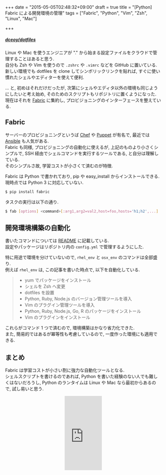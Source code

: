 +++
date = "2015-05-05T02:48:32+09:00"
draft = true
title = "[Python] Fabric による開発環境の管理"
tags = ["Fabric", "Python", "Vim", "Zsh", "Linux", "Mac"]

+++

##### [dceoy/dotfiles](https://github.com/dceoy/dotfiles)

Linux や Mac を使うエンジニアが "." から始まる設定ファイルをクラウドで管理することはあると思う.  
自分も Zsh や Vim を使うので `.zshrc` や `.vimrc` などを GitHub に置いている.  
新しい環境でも dotfiles を clone してシンボリックリンクを貼れば, すぐに使い慣れたシェルやエディターを使えて便利.

... と, 初めはそれだけだったが, 次第にシェルやエディタ以外の環境も同じようにしたいと考え始め, そのためのスクリプトもリポジトリに置くようになった.  
現在はそれを [Fabric](http://www.fabfile.org/) に集約し, プロビジョニングのインターフェースを整えている.

Fabric
------

サーバーのプロビジョニングというば [Chef](https://www.chef.io/chef/) や [Puppet](https://puppetlabs.com/) が有名で, 最近では [Ansible](http://www.ansible.com/) も人気がある.  
Fabric も同様, プロビジョニングの自動化に使えるが, 上記のものより小さくシンプルで, SSH 経由でシェルコマンドを実行するツールである, と自分は理解している.  
そのシンプルさ故, 学習コストが小さくて済むのが特徴.

Fabric は Python で書かれており, pip や easy_install からインストールできる.  
現時点では Python 3 に対応していない.

```sh
$ pip install fabric
```

タスクの実行は以下の通り.

```sh
$ fab [options] <command>[:arg1,arg2=val2,host=foo,hosts='h1;h2',...]
```

開発環境構築の自動化
--------------------

書いたコマンドについては [README](https://github.com/dceoy/dotfiles) に記載している.  
設定やパッケージはリポジトリ内の `config.yml` で管理するようにした.

特に用途で環境を分けていないので, `rhel_env` と `osx_env` のコマンドは全部盛り.  
例えば `rhel_env` は, この記事を書いた時点で, 以下を自動化している.

> - yum でパッケージをインストール
> - シェルを Zsh へ変更
> - dotfiles を設置
> - Python, Ruby, Node.js のバージョン管理ツールを導入
> - Vim のプラグイン管理ツールを導入
> - Python, Ruby, Node.js, Go, R のパッケージをインストール
> - Vim のプラグインをインストール

これらがコマンド 1 つで済むので, 環境構築はかなり省力化できた.  
また, 簡易的ではあるが冪等性も考慮しているので, 一度作った環境にも適用できる.

まとめ
------

Fabric は学習コストが小さい割に強力な自動化ツールとなる.  
シェルスクリプトを書けるのであれば, Python を書いた経験のない人でも難しくはないだろうし, Python のランタイムは Linux や Mac なら最初からあるので, 試し易いと思う.

<div style="text-align: center;">
  <iframe src="http://rcm-fe.amazon-adsystem.com/e/cm?lt1=_blank&bc1=000000&IS2=1&bg1=FFFFFF&fc1=000000&lc1=0000FF&t=dceoy-22&o=9&p=8&l=as4&m=amazon&f=ifr&ref=ss_til&asins=4873113938" style="width:120px;height:240px;" scrolling="no" marginwidth="0" marginheight="0" frameborder="0"></iframe>
</div>
<br>

